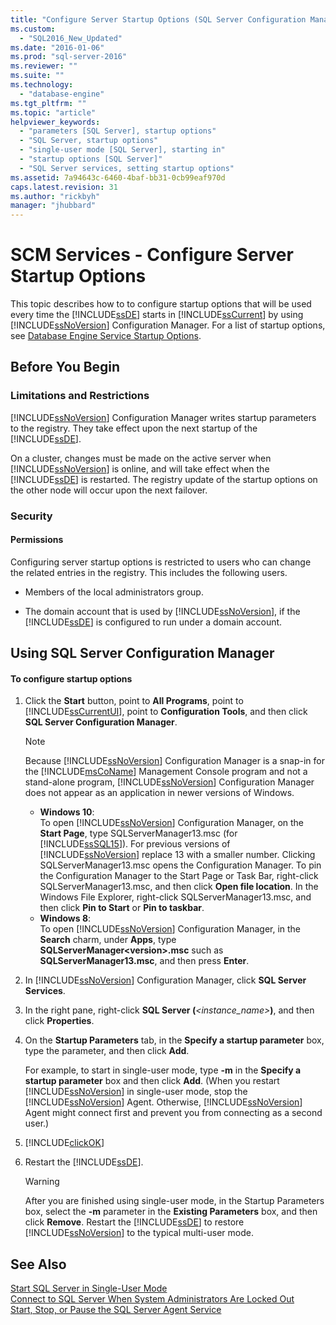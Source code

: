 ```yaml
---
title: "Configure Server Startup Options (SQL Server Configuration Manager) | Microsoft Docs"
ms.custom: 
  - "SQL2016_New_Updated"
ms.date: "2016-01-06"
ms.prod: "sql-server-2016"
ms.reviewer: ""
ms.suite: ""
ms.technology: 
  - "database-engine"
ms.tgt_pltfrm: ""
ms.topic: "article"
helpviewer_keywords: 
  - "parameters [SQL Server], startup options"
  - "SQL Server, startup options"
  - "single-user mode [SQL Server], starting in"
  - "startup options [SQL Server]"
  - "SQL Server services, setting startup options"
ms.assetid: 7a94643c-6460-4baf-bb31-0cb99eaf970d
caps.latest.revision: 31
ms.author: "rickbyh"
manager: "jhubbard"
---
```

# SCM Services - Configure Server Startup Options
  This topic describes how to to configure startup options that will be used every time the [!INCLUDE[ssDE](../../../analysis-services/instances/install/windows/includes/ssde-md.md)] starts in [!INCLUDE[ssCurrent](../../../advanced-analytics/r-services/includes/sscurrent-md.md)] by using [!INCLUDE[ssNoVersion](../../../advanced-analytics/r-services/includes/ssnoversion-md.md)] Configuration Manager. For a list of startup options, see [Database Engine Service Startup Options](../../../database-engine/configure/windows/database-engine-service-startup-options.md).  
  
##  <a name="BeforeYouBegin"></a> Before You Begin  
  
### Limitations and Restrictions  
 [!INCLUDE[ssNoVersion](../../../advanced-analytics/r-services/includes/ssnoversion-md.md)] Configuration Manager writes startup parameters to the registry. They take effect upon the next startup of the [!INCLUDE[ssDE](../../../analysis-services/instances/install/windows/includes/ssde-md.md)].  
  
 On a cluster, changes must be made on the active server when [!INCLUDE[ssNoVersion](../../../advanced-analytics/r-services/includes/ssnoversion-md.md)] is online, and will take effect when the [!INCLUDE[ssDE](../../../analysis-services/instances/install/windows/includes/ssde-md.md)] is restarted. The registry update of the startup options on the other node will occur upon the next failover.  
  
###  <a name="Security"></a> Security  
  
####  <a name="Permissions"></a> Permissions  
 Configuring server startup options is restricted to users who can change the related entries in the registry. This includes the following users.  
  
-   Members of the local administrators group.  
  
-   The domain account that is used by [!INCLUDE[ssNoVersion](../../../advanced-analytics/r-services/includes/ssnoversion-md.md)], if the [!INCLUDE[ssDE](../../../analysis-services/instances/install/windows/includes/ssde-md.md)] is configured to run under a domain account.  
  
##  <a name="SSMSProcedure"></a> Using SQL Server Configuration Manager  
  
#### To configure startup options  
  
1.  Click the **Start** button, point to **All Programs**, point to [!INCLUDE[ssCurrentUI](../../../analysis-services/instances/install/windows/includes/sscurrentui-md.md)], point to **Configuration Tools**, and then click **SQL Server Configuration Manager**.  
  
    > [!NOTE]  
    >  Because [!INCLUDE[ssNoVersion](../../../advanced-analytics/r-services/includes/ssnoversion-md.md)] Configuration Manager is a snap-in for the [!INCLUDE[msCoName](../../../advanced-analytics/r-services/tutorials/includes/msconame-md.md)] Management Console program and not a stand-alone program, [!INCLUDE[ssNoVersion](../../../advanced-analytics/r-services/includes/ssnoversion-md.md)] Configuration Manager does not appear as an application in newer versions of Windows.  
    >   
    >  -   **Windows 10**:  
    >          To open [!INCLUDE[ssNoVersion](../../../advanced-analytics/r-services/includes/ssnoversion-md.md)] Configuration Manager, on the **Start Page**, type SQLServerManager13.msc (for [!INCLUDE[ssSQL15](../../../analysis-services/powershell/includes/sssql15-md.md)]). For previous versions of [!INCLUDE[ssNoVersion](../../../advanced-analytics/r-services/includes/ssnoversion-md.md)] replace 13 with a smaller number. Clicking SQLServerManager13.msc opens the Configuration Manager. To pin the Configuration Manager to the Start Page or Task Bar, right-click SQLServerManager13.msc, and then click **Open file location**. In the Windows File Explorer, right-click SQLServerManager13.msc, and then click **Pin to Start** or **Pin to taskbar**.  
    > -   **Windows 8**:  
    >          To open [!INCLUDE[ssNoVersion](../../../advanced-analytics/r-services/includes/ssnoversion-md.md)] Configuration Manager, in the **Search** charm, under **Apps**, type **SQLServerManager\<version>.msc** such as **SQLServerManager13.msc**, and then press **Enter**.  
  
2.  In [!INCLUDE[ssNoVersion](../../../advanced-analytics/r-services/includes/ssnoversion-md.md)] Configuration Manager, click **SQL Server Services**.  
  
3.  In the right pane, right-click **SQL Server (***<instance_name>***)**, and then click **Properties**.  
  
4.  On the **Startup Parameters** tab, in the **Specify a startup parameter** box, type the parameter, and then click **Add**.  
  
     For example, to start in single-user mode, type **-m** in the **Specify a startup parameter** box and then click **Add**. (When you restart [!INCLUDE[ssNoVersion](../../../advanced-analytics/r-services/includes/ssnoversion-md.md)] in single-user mode, stop the [!INCLUDE[ssNoVersion](../../../advanced-analytics/r-services/includes/ssnoversion-md.md)] Agent. Otherwise, [!INCLUDE[ssNoVersion](../../../advanced-analytics/r-services/includes/ssnoversion-md.md)] Agent might connect first and prevent you from connecting as a second user.)  
  
5.  [!INCLUDE[clickOK](../../../analysis-services/data-mining/includes/clickok-md.md)]  
  
6.  Restart the [!INCLUDE[ssDE](../../../analysis-services/instances/install/windows/includes/ssde-md.md)].  
  
    > [!WARNING]  
    >  After you are finished using single-user mode, in the Startup Parameters box, select the **-m** parameter in the **Existing Parameters** box, and then click **Remove**. Restart the [!INCLUDE[ssDE](../../../analysis-services/instances/install/windows/includes/ssde-md.md)] to restore [!INCLUDE[ssNoVersion](../../../advanced-analytics/r-services/includes/ssnoversion-md.md)] to the typical multi-user mode.  
  
## See Also  
 [Start SQL Server in Single-User Mode](../../../database-engine/configure/windows/start-sql-server-in-single-user-mode.md)   
 [Connect to SQL Server When System Administrators Are Locked Out](../../../database-engine/configure/windows/connect-to-sql-server-when-system-administrators-are-locked-out.md)   
 [Start, Stop, or Pause the SQL Server Agent Service](../Topic/Start,%20Stop,%20or%20Pause%20the%20SQL%20Server%20Agent%20Service.md)  
  
  
